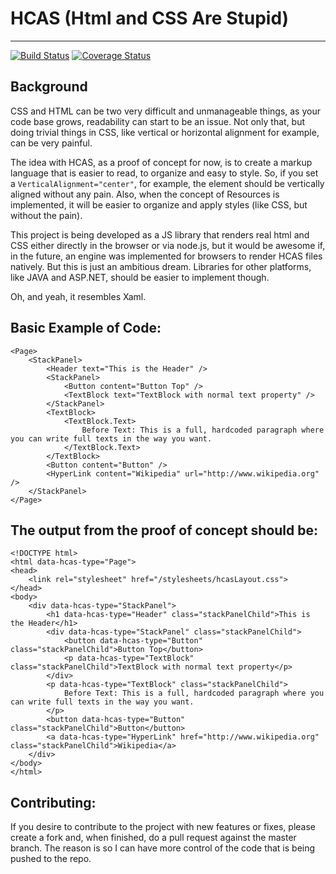 # HCAS (Html and CSS Are Stupid)
--------------------------------
[![Build Status](https://travis-ci.org/ericmackrodt/hcas.svg?branch=master)](https://travis-ci.org/ericmackrodt/hcas) [![Coverage Status](https://coveralls.io/repos/github/ericmackrodt/hcas/badge.svg?branch=master)](https://coveralls.io/github/ericmackrodt/hcas?branch=master)

Background
-----------

CSS and HTML can be two very difficult and unmanageable things, as your code base grows, readability can start to be an issue. Not only that, but doing trivial things in CSS, like vertical or horizontal alignment for example, can be very painful.

The idea with HCAS, as a proof of concept for now, is to create a markup language that is easier to read, to organize and easy to style. So, if you set a `VerticalAlignment="center"`, for example, the element should be vertically aligned without any pain. Also, when the concept of Resources is implemented, it will be easier to organize and apply styles (like CSS, but without the pain).

This project is being developed as a JS library that renders real html and CSS either directly in the browser or via node.js, but it would be awesome if, in the future, an engine was implemented for browsers to render HCAS files natively. But this is just an ambitious dream. Libraries for other platforms, like JAVA and ASP.NET, should be easier to implement though.

Oh, and yeah, it resembles Xaml.

Basic Example of Code:
-----------------------

```
<Page>
	<StackPanel>
		<Header text="This is the Header" />
	    <StackPanel>
	    	<Button content="Button Top" />
	    	<TextBlock text="TextBlock with normal text property" />
	    </StackPanel>
		<TextBlock>
			<TextBlock.Text>
				Before Text: This is a full, hardcoded paragraph where you can write full texts in the way you want.
			</TextBlock.Text>
		</TextBlock>
		<Button content="Button" />
		<HyperLink content="Wikipedia" url="http://www.wikipedia.org" />
	</StackPanel>
</Page>
```

The output from the proof of concept should be: 
-----------------------------------------

```
<!DOCTYPE html>
<html data-hcas-type="Page">
<head>
	<link rel="stylesheet" href="/stylesheets/hcasLayout.css">
</head>
<body>
    <div data-hcas-type="StackPanel">
        <h1 data-hcas-type="Header" class="stackPanelChild">This is the Header</h1>
        <div data-hcas-type="StackPanel" class="stackPanelChild">
            <button data-hcas-type="Button" class="stackPanelChild">Button Top</button>
            <p data-hcas-type="TextBlock" class="stackPanelChild">TextBlock with normal text property</p>
        </div>
        <p data-hcas-type="TextBlock" class="stackPanelChild">
            Before Text: This is a full, hardcoded paragraph where you can write full texts in the way you want.
        </p>
        <button data-hcas-type="Button" class="stackPanelChild">Button</button>
        <a data-hcas-type="HyperLink" href="http://www.wikipedia.org" class="stackPanelChild">Wikipedia</a>
    </div>
</body>
</html>
```

Contributing:
-------------

If you desire to contribute to the project with new features or fixes, please create a fork and, when finished, do a pull request against the master branch. The reason is so I can have more control of the code that is being pushed to the repo.
